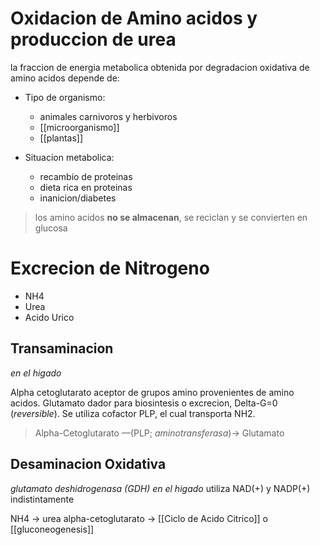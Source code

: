 
# Oxidacion de Amino acidos y produccion de urea 

la fraccion de energia metabolica obtenida por degradacion oxidativa de amino acidos depende de:

- Tipo de organismo:
	- animales carnivoros y herbivoros
	- [[microorganismo]]
	- [[plantas]]	

- Situacion metabolica:
	- recambio de proteinas
	- dieta rica en proteinas 
	- inanicion/diabetes

> los amino acidos **no se almacenan**, se reciclan y se convierten en glucosa


# Excrecion de Nitrogeno

- NH4
- Urea
- Acido Urico

## Transaminacion 
*en el higado*

Alpha cetoglutarato aceptor de grupos amino provenientes de amino acidos.
Glutamato dador para biosintesis o excrecion, Delta-G=0 (*reversible*).
Se utiliza cofactor PLP, el cual transporta NH2.

> Alpha-Cetoglutarato —(PLP; *aminotransferasa*)→ Glutamato

## Desaminacion Oxidativa 
*glutamato deshidrogenasa (GDH)*
*en el higado*
utiliza NAD(+) y NADP(+) indistintamente

NH4 → urea
alpha-cetoglutarato → [[Ciclo de Acido Citrico]] o [[gluconeogenesis]]